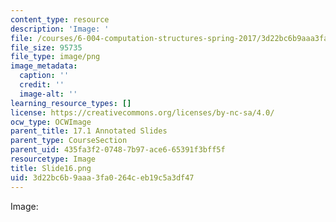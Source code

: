 ```yaml
---
content_type: resource
description: 'Image: '
file: /courses/6-004-computation-structures-spring-2017/3d22bc6b9aaa3fa0264ceb19c5a3df47_Slide16.png
file_size: 95735
file_type: image/png
image_metadata:
  caption: ''
  credit: ''
  image-alt: ''
learning_resource_types: []
license: https://creativecommons.org/licenses/by-nc-sa/4.0/
ocw_type: OCWImage
parent_title: 17.1 Annotated Slides
parent_type: CourseSection
parent_uid: 435fa3f2-0748-7b97-ace6-65391f3bff5f
resourcetype: Image
title: Slide16.png
uid: 3d22bc6b-9aaa-3fa0-264c-eb19c5a3df47
---
```

Image: 